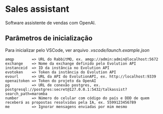 # Sales assistant

Software assistente de vendas com OpenAI.

## Parâmetros de inicialização

Para inicializar pelo VSCode, ver arquivo _.vscode/launch.example.json_

```
amqp        => URL do RabbitMQ, ex. amqp://admin:admin@localhost:5672
exchange    => Nome da exchange definido pelo Evolution API
instanceid  => ID da instância no Evolution API
evotoken    => Token da instância do Evolution API
evourl      => URL da API do EvolutionAPI, ex. http://localhost:9339
openaitoken => Token do projeto da OpenAI
pg          => URL de conexão postgres, ex. postgresql://postgres:secret@127.0.0.1:5432/talkassist?search_path=maromba
number      => Número do celular com código do país e DDD de quem receberá as propostas resolvidas pela IA, ex. 5599123456789
me          => Ignorar mensagens enviadas por mim mesmo
```
